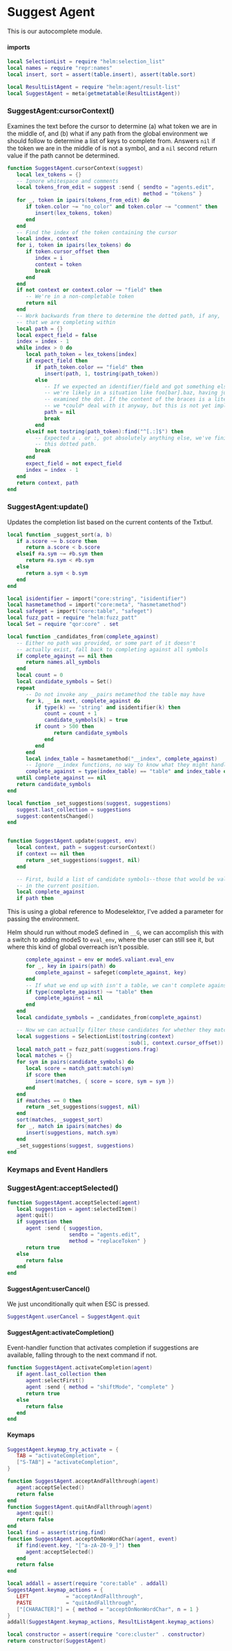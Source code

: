 # Suggest Agent

  This is our autocomplete module\.


#### imports

```lua
local SelectionList = require "helm:selection_list"
local names = require "repr:names"
local insert, sort = assert(table.insert), assert(table.sort)
```


```lua
local ResultListAgent = require "helm:agent/result-list"
local SuggestAgent = meta(getmetatable(ResultListAgent))
```


### SuggestAgent:cursorContext\(\)

  Examines the text before the cursor to determine \(a\) what token we are in
the middle of, and \(b\) what if any path from the global environment we should
follow to determine a list of keys to complete from\. Answers `nil` if the
token we are in the middle of is not a symbol, and a `nil` second return value
if the path cannot be determined\.

```lua
function SuggestAgent.cursorContext(suggest)
   local lex_tokens = {}
   -- Ignore whitespace and comments
   local tokens_from_edit = suggest :send { sendto = "agents.edit",
                                            method = "tokens" }
   for _, token in ipairs(tokens_from_edit) do
      if token.color ~= "no_color" and token.color ~= "comment" then
         insert(lex_tokens, token)
      end
   end
   -- Find the index of the token containing the cursor
   local index, context
   for i, token in ipairs(lex_tokens) do
      if token.cursor_offset then
         index = i
         context = token
         break
      end
   end
   if not context or context.color ~= "field" then
      -- We're in a non-completable token
      return nil
   end
   -- Work backwards from there to determine the dotted path, if any,
   -- that we are completing within
   local path = {}
   local expect_field = false
   index = index - 1
   while index > 0 do
      local path_token = lex_tokens[index]
      if expect_field then
         if path_token.color == "field" then
            insert(path, 1, tostring(path_token))
         else
            -- If we expected an identifier/field and got something else,
            -- we're likely in a situation like foo[bar].baz, having just
            -- examined the dot. If the content of the braces is a literal,
            -- we *could* deal with it anyway, but this is not yet implemented.
            path = nil
            break
         end
      elseif not tostring(path_token):find("^[.:]$") then
         -- Expected a . or :, got absolutely anything else, we've finished
         -- this dotted path.
         break
      end
      expect_field = not expect_field
      index = index - 1
   end
   return context, path
end
```


### SuggestAgent:update\(\)

Updates the completion list based on the current contents of the Txtbuf\.

```lua
local function _suggest_sort(a, b)
   if a.score ~= b.score then
      return a.score < b.score
   elseif #a.sym ~= #b.sym then
      return #a.sym < #b.sym
   else
      return a.sym < b.sym
   end
end

local isidentifier = import("core:string", "isidentifier")
local hasmetamethod = import("core:meta", "hasmetamethod")
local safeget = import("core:table", "safeget")
local fuzz_patt = require "helm:fuzz_patt"
local Set = require "qor:core" . set

local function _candidates_from(complete_against)
   -- Either no path was provided, or some part of it doesn't
   -- actually exist, fall back to completing against all symbols
   if complete_against == nil then
      return names.all_symbols
   end
   local count = 0
   local candidate_symbols = Set()
   repeat
      -- Do not invoke any __pairs metamethod the table may have
      for k, _ in next, complete_against do
         if type(k) == 'string' and isidentifier(k) then
            count = count + 1
            candidate_symbols[k] = true
         if count > 500 then
               return candidate_symbols
            end
         end
      end
      local index_table = hasmetamethod("__index", complete_against)
      -- Ignore __index functions, no way to know what they might handle
      complete_against = type(index_table) == "table" and index_table or nil
   until complete_against == nil
   return candidate_symbols
end

local function _set_suggestions(suggest, suggestions)
   suggest.last_collection = suggestions
   suggest:contentsChanged()
end


function SuggestAgent.update(suggest, env)
   local context, path = suggest:cursorContext()
   if context == nil then
      return _set_suggestions(suggest, nil)
   end

   -- First, build a list of candidate symbols--those that would be valid
   -- in the current position.
   local complete_against
   if path then
```

This is using a global reference to Modeselektor, I've added a parameter for
passing the environment\.

Helm should run without modeS defined in `__G`, we can accomplish this with a
switch to adding modeS to `eval_env`, where the user can still see it, but
where this kind of global overreach isn't possible\.

```lua
      complete_against = env or modeS.valiant.eval_env
      for _, key in ipairs(path) do
         complete_against = safeget(complete_against, key)
      end
      -- If what we end up with isn't a table, we can't complete against it
      if type(complete_against) ~= "table" then
         complete_against = nil
      end
   end
   local candidate_symbols = _candidates_from(complete_against)

   -- Now we can actually filter those candidates for whether they match or not
   local suggestions = SelectionList(tostring(context)
                                       :sub(1, context.cursor_offset))
   local match_patt = fuzz_patt(suggestions.frag)
   local matches = {}
   for sym in pairs(candidate_symbols) do
      local score = match_patt:match(sym)
      if score then
         insert(matches, { score = score, sym = sym })
      end
   end
   if #matches == 0 then
      return _set_suggestions(suggest, nil)
   end
   sort(matches, _suggest_sort)
   for _, match in ipairs(matches) do
      insert(suggestions, match.sym)
   end
   _set_suggestions(suggest, suggestions)
end
```


### Keymaps and Event Handlers


### SuggestAgent:acceptSelected\(\)


```lua
function SuggestAgent.acceptSelected(agent)
   local suggestion = agent:selectedItem()
   agent:quit()
   if suggestion then
      agent :send { suggestion,
                    sendto = "agents.edit",
                    method = "replaceToken" }
      return true
   else
      return false
   end
end
```


#### SuggestAgent:userCancel\(\)

We just unconditionally quit when ESC is pressed\.

```lua
SuggestAgent.userCancel = SuggestAgent.quit
```


#### SuggestAgent:activateCompletion\(\)

Event\-handler function that activates completion if suggestions are available,
falling through to the next command if not\.

```lua
function SuggestAgent.activateCompletion(agent)
   if agent.last_collection then
      agent:selectFirst()
      agent :send { method = "shiftMode", "complete" }
      return true
   else
      return false
   end
end
```


#### Keymaps

```lua
SuggestAgent.keymap_try_activate = {
   TAB = "activateCompletion",
   ["S-TAB"] = "activateCompletion",
}

function SuggestAgent.acceptAndFallthrough(agent)
   agent:acceptSelected()
   return false
end
function SuggestAgent.quitAndFallthrough(agent)
   agent:quit()
   return false
end
local find = assert(string.find)
function SuggestAgent.acceptOnNonWordChar(agent, event)
   if find(event.key, "[^a-zA-Z0-9_]") then
      agent:acceptSelected()
   end
   return false
end

local addall = assert(require "core:table" . addall)
SuggestAgent.keymap_actions = {
   LEFT            = "acceptAndFallthrough",
   PASTE           = "quitAndFallthrough",
   ["[CHARACTER]"] = { method = "acceptOnNonWordChar", n = 1 }
}
addall(SuggestAgent.keymap_actions, ResultListAgent.keymap_actions)
```


```lua
local constructor = assert(require "core:cluster" . constructor)
return constructor(SuggestAgent)
```
